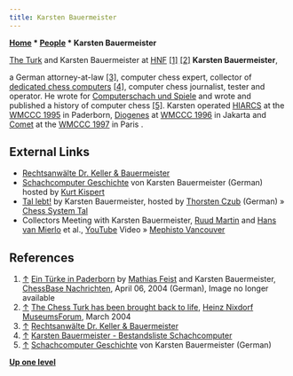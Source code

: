 ```yaml
---
title: Karsten Bauermeister
---
```

**[Home](Home "Home") \* [People](People "People") \* Karsten Bauermeister**



 [](File:KarstenInPaderborn.jpg) [The Turk](https://en.wikipedia.org/wiki/The_Turk) and Karsten Bauermeister at [HNF](Heinz_Nixdorf_MuseumsForum "Heinz Nixdorf MuseumsForum") <a id="cite-note-1" href="#cite-ref-1">[1]</a> <a id="cite-note-2" href="#cite-ref-2">[2]</a> 
**Karsten Bauermeister**,  

a German attorney-at-law 
<a id="cite-note-3" href="#cite-ref-3">[3]</a>, 
computer chess expert, collector of [dedicated chess computers](Dedicated_Chess_Computers "Dedicated Chess Computers")
<a id="cite-note-4" href="#cite-ref-4">[4]</a>,
computer chess journalist, tester and operator. 
He wrote for [Computerschach und Spiele](Computerschach_und_Spiele "Computerschach und Spiele") and wrote and published a history of computer chess <a id="cite-note-5" href="#cite-ref-5">[5]</a>.
Karsten operated [HIARCS](HIARCS "HIARCS") at the [WMCCC 1995](WMCCC_1995 "WMCCC 1995") in Paderborn, [Diogenes](Diogenes "Diogenes") at [WMCCC 1996](WMCCC_1996 "WMCCC 1996") in Jakarta and [Comet](Comet "Comet") at the [WMCCC 1997](WMCCC_1997 "WMCCC 1997") in Paris .



## External Links


* [Rechtsanwälte Dr. Keller & Bauermeister](http://www.rechtsanwaltskanzlei-muenster.de/)
* [Schachcomputer Geschichte](http://www.schachcomputer.at/gesch1.htm) von Karsten Bauermeister (German) hosted by [Kurt Kispert](Kurt_Kispert "Kurt Kispert")
* [Tal lebt!](http://www.thorstenczub.de/tal_lebt_inscw.html) by Karsten Bauermeister, hosted by [Thorsten Czub](Thorsten_Czub "Thorsten Czub") (German) » [Chess System Tal](Chess_System_Tal "Chess System Tal")
* Collectors Meeting with Karsten Bauermeister, [Ruud Martin](Ruud_Martin "Ruud Martin") and [Hans van Mierlo](index.php?title=Hans_van_Mierlo&action=edit&redlink=1 "Hans van Mierlo (page does not exist)") et al., [YouTube](https://en.wikipedia.org/wiki/YouTube) Video » [Mephisto Vancouver](Mephisto_Vancouver "Mephisto Vancouver")


 
## References


1. <a id="cite-ref-1" href="#cite-note-1">↑</a> [Ein Türke in Paderborn](https://de.chessbase.com/post/ein-trke-in-paderborn) by [Mathias Feist](Mathias_Feist "Mathias Feist") and Karsten Bauermeister, [ChessBase Nachrichten](ChessBase "ChessBase"), April 06, 2004 (German), Image no longer available
2. <a id="cite-ref-2" href="#cite-note-2">↑</a> [The Chess Turk has been brought back to life](https://www.hnf.de/en/permanent-exhibition/exhibition-areas/the-mechanization-of-information-technology/early-automatons-miracles-of-technology/the-chess-turk-has-been-brought-back-to-life.html), [Heinz Nixdorf MuseumsForum](Heinz_Nixdorf_MuseumsForum "Heinz Nixdorf MuseumsForum"), March 2004
3. <a id="cite-ref-3" href="#cite-note-3">↑</a> [Rechtsanwälte Dr. Keller & Bauermeister](http://www.rechtsanwaltskanzlei-muenster.de/)
4. <a id="cite-ref-4" href="#cite-note-4">↑</a> [Karsten Bauermeister - Bestandsliste Schachcomputer](http://www.schachcomputer.at/bauerm.htm)
5. <a id="cite-ref-5" href="#cite-note-5">↑</a> [Schachcomputer Geschichte](http://www.schachcomputer.at/gesch1.htm) von Karsten Bauermeister (German)

**[Up one level](People "People")**







 
